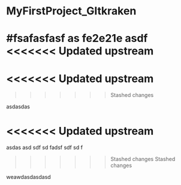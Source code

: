 # MyFirstProject_GItkraken

#fsafasfasf as fe2e21e asdf 
<<<<<<< Updated upstream
=======
<<<<<<< Updated upstream
=======
>>>>>>> Stashed changes


asdasdas

<<<<<<< Updated upstream
=======
asdas
asd
sdf
sd
fadsf
sdf
sd
f
>>>>>>> Stashed changes
>>>>>>> Stashed changes


weawdasdasdasd
